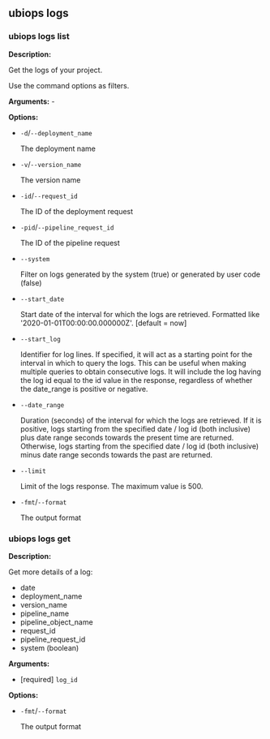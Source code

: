 
## ubiops logs
### ubiops logs list

**Description:**

Get the logs of your project.

Use the command options as filters.

**Arguments:** - 

**Options:**
- `-d`/`--deployment_name`

  The deployment name
- `-v`/`--version_name`

  The version name
- `-id`/`--request_id`

  The ID of the deployment request
- `-pid`/`--pipeline_request_id`

  The ID of the pipeline request
- `--system`

  Filter on logs generated by the system (true) or generated by user code (false)
- `--start_date`

  Start date of the interval for which the logs are retrieved. Formatted like '2020-01-01T00:00:00.000000Z'. [default = now]
- `--start_log`

  Identifier for log lines. If specified, it will act as a starting point for the interval in which to query the logs. This can be useful when making multiple queries to obtain consecutive logs. It will include the log having the log id equal to the id value in the response, regardless of whether the date_range is positive or negative.
- `--date_range`

  Duration (seconds) of the interval for which the logs are retrieved. If it is positive, logs starting from the specified date / log id (both inclusive) plus date range seconds towards the present time are returned. Otherwise, logs starting from the specified date / log id (both inclusive) minus date range seconds towards the past are returned.
- `--limit`

  Limit of the logs response. The maximum value is 500.
- `-fmt`/`--format`

  The output format

### ubiops logs get

**Description:**


Get more details of a log:
- date
- deployment_name
- version_name
- pipeline_name
- pipeline_object_name
- request_id
- pipeline_request_id
- system (boolean)

**Arguments:**
- [required] `log_id`

**Options:**
- `-fmt`/`--format`

  The output format
